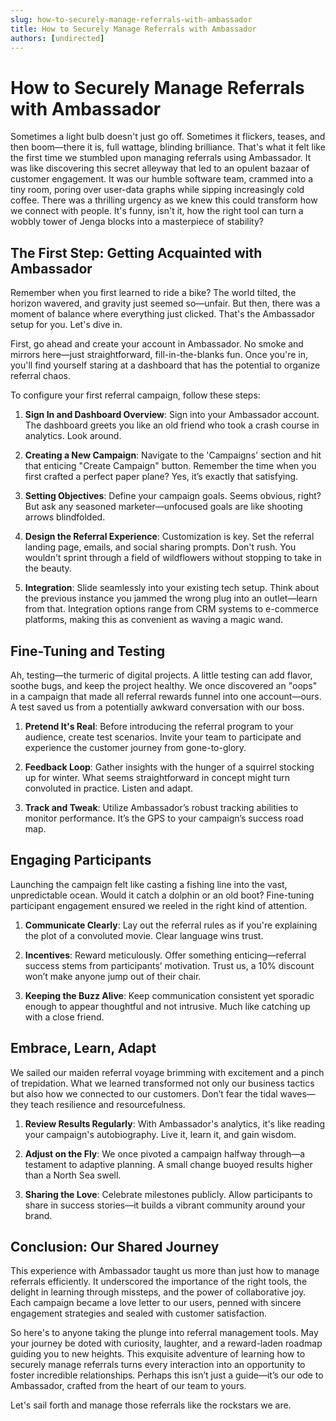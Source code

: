 ```yaml
---
slug: how-to-securely-manage-referrals-with-ambassador
title: How to Securely Manage Referrals with Ambassador
authors: [undirected]
---
```



# How to Securely Manage Referrals with Ambassador

Sometimes a light bulb doesn't just go off. Sometimes it flickers, teases, and then boom—there it is, full wattage, blinding brilliance. That's what it felt like the first time we stumbled upon managing referrals using Ambassador. It was like discovering this secret alleyway that led to an opulent bazaar of customer engagement. It was our humble software team, crammed into a tiny room, poring over user-data graphs while sipping increasingly cold coffee. There was a thrilling urgency as we knew this could transform how we connect with people. It's funny, isn't it, how the right tool can turn a wobbly tower of Jenga blocks into a masterpiece of stability? 

## The First Step: Getting Acquainted with Ambassador

Remember when you first learned to ride a bike? The world tilted, the horizon wavered, and gravity just seemed so—unfair. But then, there was a moment of balance where everything just clicked. That's the Ambassador setup for you. Let's dive in.

First, go ahead and create your account in Ambassador. No smoke and mirrors here—just straightforward, fill-in-the-blanks fun. Once you're in, you'll find yourself staring at a dashboard that has the potential to organize referral chaos.

To configure your first referral campaign, follow these steps:

1. **Sign In and Dashboard Overview**: Sign into your Ambassador account. The dashboard greets you like an old friend who took a crash course in analytics. Look around. 
   
2. **Creating a New Campaign**: Navigate to the 'Campaigns' section and hit that enticing "Create Campaign" button. Remember the time when you first crafted a perfect paper plane? Yes, it’s exactly that satisfying.

3. **Setting Objectives**: Define your campaign goals. Seems obvious, right? But ask any seasoned marketer—unfocused goals are like shooting arrows blindfolded.

4. **Design the Referral Experience**: Customization is key. Set the referral landing page, emails, and social sharing prompts. Don't rush. You wouldn't sprint through a field of wildflowers without stopping to take in the beauty.

5. **Integration**: Slide seamlessly into your existing tech setup. Think about the previous instance you jammed the wrong plug into an outlet—learn from that. Integration options range from CRM systems to e-commerce platforms, making this as convenient as waving a magic wand.

## Fine-Tuning and Testing

Ah, testing—the turmeric of digital projects. A little testing can add flavor, soothe bugs, and keep the project healthy. We once discovered an "oops" in a campaign that made all referral rewards funnel into one account—ours. A test saved us from a potentially awkward conversation with our boss.

1. **Pretend It's Real**: Before introducing the referral program to your audience, create test scenarios. Invite your team to participate and experience the customer journey from gone-to-glory.

2. **Feedback Loop**: Gather insights with the hunger of a squirrel stocking up for winter. What seems straightforward in concept might turn convoluted in practice. Listen and adapt.

3. **Track and Tweak**: Utilize Ambassador’s robust tracking abilities to monitor performance. It’s the GPS to your campaign’s success road map.

## Engaging Participants

Launching the campaign felt like casting a fishing line into the vast, unpredictable ocean. Would it catch a dolphin or an old boot? Fine-tuning participant engagement ensured we reeled in the right kind of attention.

1. **Communicate Clearly**: Lay out the referral rules as if you're explaining the plot of a convoluted movie. Clear language wins trust.

2. **Incentives**: Reward meticulously. Offer something enticing—referral success stems from participants’ motivation. Trust us, a 10% discount won’t make anyone jump out of their chair.

3. **Keeping the Buzz Alive**: Keep communication consistent yet sporadic enough to appear thoughtful and not intrusive. Much like catching up with a close friend.

## Embrace, Learn, Adapt

We sailed our maiden referral voyage brimming with excitement and a pinch of trepidation. What we learned transformed not only our business tactics but also how we connected to our customers. Don’t fear the tidal waves—they teach resilience and resourcefulness.

1. **Review Results Regularly**: With Ambassador's analytics, it's like reading your campaign's autobiography. Live it, learn it, and gain wisdom.

2. **Adjust on the Fly**: We once pivoted a campaign halfway through—a testament to adaptive planning. A small change buoyed results higher than a North Sea swell.

3. **Sharing the Love**: Celebrate milestones publicly. Allow participants to share in success stories—it builds a vibrant community around your brand.

## Conclusion: Our Shared Journey

This experience with Ambassador taught us more than just how to manage referrals efficiently. It underscored the importance of the right tools, the delight in learning through missteps, and the power of collaborative joy. Each campaign became a love letter to our users, penned with sincere engagement strategies and sealed with customer satisfaction.

So here's to anyone taking the plunge into referral management tools. May your journey be doted with curiosity, laughter, and a reward-laden roadmap guiding you to new heights. This exquisite adventure of learning how to securely manage referrals turns every interaction into an opportunity to foster incredible relationships. Perhaps this isn’t just a guide—it’s our ode to Ambassador, crafted from the heart of our team to yours.

Let's sail forth and manage those referrals like the rockstars we are.
